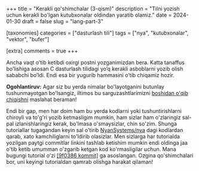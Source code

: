 +++
title = "Kerakli qo'shimchalar (3-qism)"
description = "Tilni yozish uchun kerakli bo'lgan kutubxonalar oldindan yaratib olamiz."
date = 2024-01-30
draft = false
slug = "lang-part-3"

[taxonomies]
categories = ["dasturlash tili"]
tags = ["nya", "kutubxonalar", "vektor", "bufer"]

[extra]
comments = true
+++

Ancha vaqt o’tib ketibdi oxirgi postni yozganimizdan bera. Katta tanaffus bo’lishiga asosan C dasturlash tilidagi yo’q kerakli asboblarni yozib olish sababchi bo’ldi. Endi esa bir yugurib hammasini o’tib chiqamiz hozir.

**Ogohlantiruv:** Agar siz bu yerda nimalar bo'layotganini butunlay tushunmayotgan bo'lsangiz, iltimos bu sarguzashtlarimizni [boshidan o'qib chiqishni](/lang-part-1) maslahat beraman!



Endi bir gap, men har doim ham bu yerda kodlarni yoki tushuntirishlarni chiroyli va to'g'ri yozib ketmasligim mumkin, ham sizlar ham o'zlaringiz sal-pal izlanishlaringiz kerak, bo'lmasa o'smaysizlar, chin so'zim. Shunga tutoriallar tugagandan keyin sal o'tirib [NyanSystems/nya](https://github.com/NyanSystems/nya) dagi kodlardan qarab, xato kamchiliglarni to'ldirib olasizlar. Men sizlarga har tutorialda yozilgan paytgi commitlar linkini tashlab ketishim mumkin endi oldinga jaa o'tib ketib  umumman o'zgarib ketgan kod ko'rmasligilar uchun. Mana bugungi tutorial o'zi [[9f0386 kommit]](https://github.com/NyanSystems/nya/tree/9f0386f760ad07fbdde51522f9261f89eb01b397) ga asoslangan. Ozgina qo'shimchalari bor, uni keyingi tutorialdan qamrab olishga harakat qilaman!